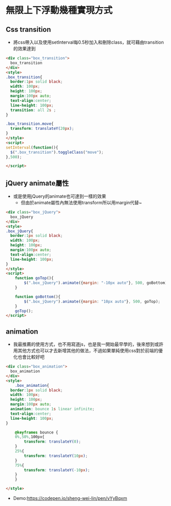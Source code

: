 # 無限上下浮動幾種實現方式


## Css transition 

* 將css帶入以及使用setInterval每0.5秒加入和刪除class，就可藉由transition的效果達到

```html
<div class="box_transition">
  box_transition
</div>
<style>
.box_transition{
  border:1px solid black;
  width: 100px;
  height: 100px;
  margin:100px auto; 
  text-align:center;
  line-height: 100px;
  transition: all 2s ;
}

.box_transition.move{
  transform: translateY(20px);
}
</style>
<script>
setInterval(function(){
  $(".box_transition").toggleClass("move");
},500);

</script>
```


## jQuery animate屬性
* 或是使用jQuery的animate也可達到一樣的效果
    * 但由於animate屬性內無法使用transform所以用margin代替~

```html
<div class="box_jQuery">
  box_jQuery
</div>
<style>
.box_jQuery{
  border:1px solid black;
  width: 100px;
  height: 100px;
  margin:100px auto;
  text-align:center;
  line-height: 100px;
}
</style>
<script>
    function goTop(){ 
        $(".box_jQuery").animate({margin: "-10px auto"}, 500, goBottom); 
    } 

    function goBottom(){ 
        $(".box_jQuery").animate({margin: "10px auto"}, 500, goTop); 
    } 
    goTop();
</script>
```

## animation

* 我最推薦的使用方式，也不用寫道js，也是我一開始最早學的，後來想到或許用其他方式也可以才去新增其他的做法，不過如果單純使用css對於前端的優化也會比較好吧

```html
<div class="box_animation">
  box_animation
</div>
<style>
    .box_animation{
  border:1px solid black;
  width: 100px;
  height: 100px;
  margin:100px auto;
  animation: bounce 1s linear infinite;
  text-align:center;
  line-height: 100px;
}

    @keyframes bounce {
    0%,50%,100px{
        transform: translateY(0);
    }
    25%{
        transform: translateY(10px);
    }
    75%{
        transform: translateY(-10px);
    }
    }

</style>
```

* Demo:https://codepen.io/sheng-wei-lin/pen/vYyBqxm